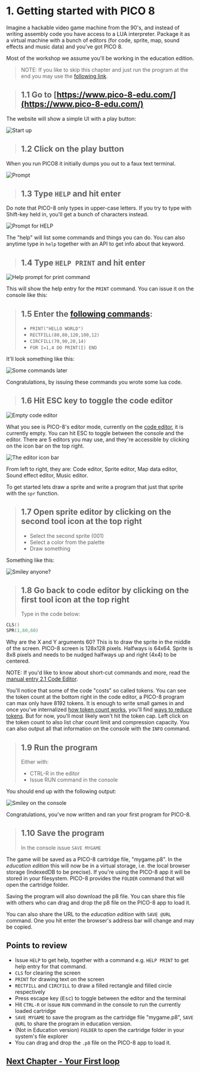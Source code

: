 # 1. Getting started with PICO 8

Imagine a hackable video game machine from the 90's, and instead of writing assembly code you have access to a LUA interpreter. Package it as a virtual machine with a bunch of editors (for code, sprite, map, sound effects and music data) and you've got PICO 8.

Most of the workshop we assume you'll be working in the education edition.

> NOTE: If you like to skip this chapter and just run the program at the end you may use the [following link](https://www.pico-8-edu.com/?c=Y2xzKCkKc3ByKDEsNjAsNjAp&g=wG6Aw-w06Cw-wsHQHQaAaAaw-wsXgaAaAaw-wsXg6Ew-wrHQHQqQqw-wy6Cw-w06A).

> ## 1.1 Go to [https://www.pico-8-edu.com/](https://www.pico-8-edu.com/)

The website will show a simple UI with a play button:

![Start up](./assets/1-start-edu.png)

> ## 1.2 Click on the play button

When you run PICO8 it initially dumps you out to a faux text terminal.

![Prompt](./assets/1-the-prompt.png)

> ## 1.3 Type `HELP` and hit enter

Do note that PICO-8 only types in upper-case letters. If you try to type with Shift-key held in, you'll get a bunch of characters instead.

![Prompt for HELP](./assets/1-prompt-help.png)

The "help" will list some commands and things you can do. You can also anytime type in `help` together with an API to get info about that keyword.

> ## 1.4 Type `HELP PRINT` and hit enter

![Help prompt for print command](./assets/1-print-help.png)

This will show the help entry for the `PRINT` command. You can issue it on the console like this:

> ## 1.5 Enter the [following commands](https://www.lexaloffle.com/dl/docs/pico-8_manual.html#_Hello_World):
>
> - `PRINT("HELLO WORLD")`
> - `RECTFILL(80,80,120,100,12)`
> - `CIRCFILL(70,90,20,14)`
> - `FOR I=1,4 DO PRINT(I) END`

It'll look something like this:

![Some commands later](./assets/1-four-first-commands.png)

Congratulations, by issuing these commands you wrote some lua code.

> ## 1.6 Hit ESC key to toggle the code editor

![Empty code editor](./assets/1-hello-code-editor.png)

What you see is PICO-8's editor mode, currently on the [code editor](https://www.lexaloffle.com/dl/docs/pico-8_manual.html#Code_Editor), it is currently empty. You can hit ESC to toggle between the console and the editor. There are 5 editors you may use, and they're accessible by clicking on the icon bar on the top right.

![The editor icon bar](./assets/1-icons.png)

From left to right, they are: Code editor, Sprite editor, Map data editor, Sound effect editor, Music editor.

To get started lets draw a sprite and write a program that just that sprite with the `spr` function.

> ## 1.7 Open sprite editor by clicking on the second tool icon at the top right
>
> - Select the second sprite (001)
> - Select a color from the palette
> - Draw something

Something like this:

![Smiley anyone?](./assets/1-draw-a-sprite.png)

> ## 1.8 Go back to code editor by clicking on the first tool icon at the top right
>
> Type in the code below:

```lua
CLS()
SPR(1,60,60)
```

Why are the X and Y arguments 60? This is to draw the sprite in the middle of the screen. PICO-8 screen is 128x128 pixels. Halfways is 64x64. Sprite is 8x8 pixels and needs to be nudged halfways up and right (4x4) to be centered.

NOTE: If you'd like to know about short-cut commands and more, read the [manual entry 2.1 Code Editor](https://www.lexaloffle.com/dl/docs/pico-8_manual.html#Code_Editor).

You'll notice that some of the code "costs" so called tokens. You can see the token count at the bottom right in the code editor, a PICO-8 program can max only have 8192 tokens. It is enough to write small games in and once you've internalized [how token count works](https://www.lexaloffle.com/dl/docs/pico-8_manual.html#Code_Limits), you'll find [ways to reduce tokens](https://github.com/seleb/PICO-8-Token-Optimizations). But for now, you'll most likely won't hit the token cap. Left click on the token count to also list char count limit and compression capacity. You can also output all that information on the console with the `INFO` command.

> ## 1.9 Run the program
>
> Either with:
>
> - CTRL-R in the editor
> - Issue RUN command in the console

You should end up with the following output:

![Smiley on the console](./assets/1-first-program.png)

Congratulations, you've now written and ran your first program for PICO-8.

> ## 1.10 Save the program
>
> In the console issue `SAVE MYGAME`

The game will be saved as a PICO-8 cartridge file, "mygame.p8". In the _education edition_ this will now be in a virtual storage, i.e. the local browser storage (IndexedDB to be precise). If you're using the PICO-8 app it will be stored in your filesystem. PICO-8 provides the `FOLDER` command that will open the cartridge folder.

Saving the program will also download the p8 file. You can share this file with others who can drag and drop the p8 file on the PICO-8 app to load it.

You can also share the URL to the _education edition_ with `SAVE @URL` command. One you hit enter the browser's address bar will change and may be copied.

## Points to review

- Issue `HELP` to get help, together with a command e.g. `HELP PRINT` to get help entry for that command.
- `CLS` for clearing the screen
- `PRINT` for drawing text on the screen
- `RECTFILL` and `CIRCFILL` to draw a filled rectangle and filled circle respectively
- Press escape key (<kbd>Esc</kbd>) to toggle between the editor and the terminal
- Hit `CTRL-R` or issue `RUN` command in the console to run the currently loaded cartridge
- `SAVE MYGAME` to save the program as the cartridge file "mygame.p8", `SAVE @URL` to share the program in education version.
- (Not in Education version) `FOLDER` to open the cartridge folder in your system's file explorer
- You can drag and drop the `.p8` file on the PICO-8 app to load it.

## [Next Chapter - Your First loop](./2-your-first-loop.md)
